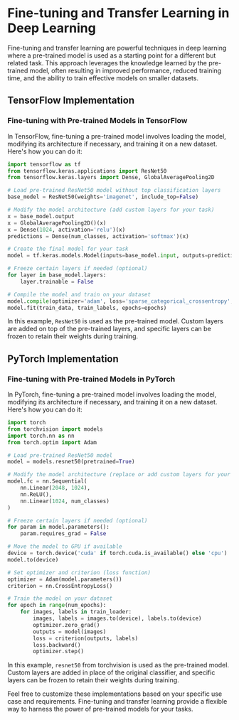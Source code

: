 # Fine-tuning and Transfer Learning in Deep Learning

Fine-tuning and transfer learning are powerful techniques in deep learning where a pre-trained model is used as a starting point for a different but related task. This approach leverages the knowledge learned by the pre-trained model, often resulting in improved performance, reduced training time, and the ability to train effective models on smaller datasets.

## TensorFlow Implementation

### Fine-tuning with Pre-trained Models in TensorFlow

In TensorFlow, fine-tuning a pre-trained model involves loading the model, modifying its architecture if necessary, and training it on a new dataset. Here's how you can do it:

```python
import tensorflow as tf
from tensorflow.keras.applications import ResNet50
from tensorflow.keras.layers import Dense, GlobalAveragePooling2D

# Load pre-trained ResNet50 model without top classification layers
base_model = ResNet50(weights='imagenet', include_top=False)

# Modify the model architecture (add custom layers for your task)
x = base_model.output
x = GlobalAveragePooling2D()(x)
x = Dense(1024, activation='relu')(x)
predictions = Dense(num_classes, activation='softmax')(x)

# Create the final model for your task
model = tf.keras.models.Model(inputs=base_model.input, outputs=predictions)

# Freeze certain layers if needed (optional)
for layer in base_model.layers:
    layer.trainable = False

# Compile the model and train on your dataset
model.compile(optimizer='adam', loss='sparse_categorical_crossentropy', metrics=['accuracy'])
model.fit(train_data, train_labels, epochs=epochs)
```

In this example, `ResNet50` is used as the pre-trained model. Custom layers are added on top of the pre-trained layers, and specific layers can be frozen to retain their weights during training.

## PyTorch Implementation

### Fine-tuning with Pre-trained Models in PyTorch

In PyTorch, fine-tuning a pre-trained model involves loading the model, modifying its architecture if necessary, and training it on a new dataset. Here's how you can do it:

```python
import torch
from torchvision import models
import torch.nn as nn
from torch.optim import Adam

# Load pre-trained ResNet50 model
model = models.resnet50(pretrained=True)

# Modify the model architecture (replace or add custom layers for your task)
model.fc = nn.Sequential(
    nn.Linear(2048, 1024),
    nn.ReLU(),
    nn.Linear(1024, num_classes)
)

# Freeze certain layers if needed (optional)
for param in model.parameters():
    param.requires_grad = False

# Move the model to GPU if available
device = torch.device('cuda' if torch.cuda.is_available() else 'cpu')
model.to(device)

# Set optimizer and criterion (loss function)
optimizer = Adam(model.parameters())
criterion = nn.CrossEntropyLoss()

# Train the model on your dataset
for epoch in range(num_epochs):
    for images, labels in train_loader:
        images, labels = images.to(device), labels.to(device)
        optimizer.zero_grad()
        outputs = model(images)
        loss = criterion(outputs, labels)
        loss.backward()
        optimizer.step()
```

In this example, `resnet50` from torchvision is used as the pre-trained model. Custom layers are added in place of the original classifier, and specific layers can be frozen to retain their weights during training.

Feel free to customize these implementations based on your specific use case and requirements. Fine-tuning and transfer learning provide a flexible way to harness the power of pre-trained models for your tasks.
